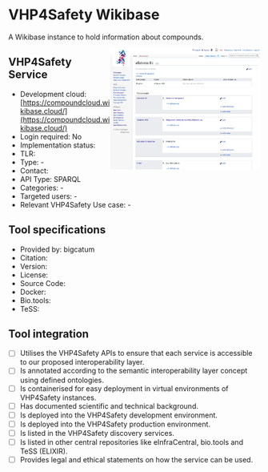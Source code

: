# VHP4Safety Wikibase

A Wikibase instance to hold information about compounds.

<img width="300" align="right"
     alt="screenshot of the service" 
     src="VHP4Safety_ChemicalCompounds.png">
## VHP4Safety Service

* Development cloud: [https://compoundcloud.wikibase.cloud/](https://compoundcloud.wikibase.cloud/)
* Login required: No
* Implementation status: 
* TLR: 
* Type: -
* Contact: 
* API Type: SPARQL
* Categories: -
* Targeted users: -
* Relevant VHP4Safety Use case: -

## Tool specifications

* Provided by: bigcatum
* Citation: 
* Version: 
* License: 
* Source Code: 
* Docker: 
* Bio.tools: 
* TeSS: 

## Tool integration

- [ ] Utilises the VHP4Safety APIs to ensure that each service is accessible to our proposed interoperability layer.
- [ ] Is annotated according to the semantic interoperability layer concept using defined ontologies.
- [ ] Is containerised for easy deployment in virtual environments of VHP4Safety instances.
- [ ] Has documented scientific and technical background.
- [ ] Is deployed into the VHP4Safety development environment.
- [ ] Is deployed into the VHP4Safety production environment.
- [ ] Is listed in the VHP4Safety discovery services.
- [ ] Is listed in other central repositories like eInfraCentral, bio.tools and TeSS (ELIXIR).
- [ ] Provides legal and ethical statements on how the service can be used.

<script type="application/ld+json">
{
  "@context": "https://schema.org/",
  "@type": "SoftwareApplication",
  "http://purl.org/dc/terms/conformsTo": {
      "@type": "CreativeWork", "@id": "https://bioschemas.org/profiles/ComputationalTool/1.0-RELEASE"
  },
  "@id" : "https://vhp4safety.github.io/cloud/service/wikibase",
  "name": "VHP4Safety Wikibase", 
  "description": "A Wikibase instance to hold information about compounds.",
  "url": "https://compoundcloud.wikibase.cloud/"
}
</script>
